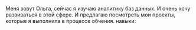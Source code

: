 Меня зовут Ольга, сейчас я изучаю аналитику баз данных.  И очень хочу развиваться в этой сфере. И предлагаю посмотреть мои проекты, которые я выполнила в процессе обчения.
навыки:
